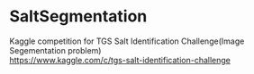 # SaltSegmentation
Kaggle competition for TGS Salt Identification Challenge(Image Segementation problem)
<br>
https://www.kaggle.com/c/tgs-salt-identification-challenge
